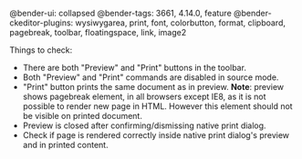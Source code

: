 @bender-ui: collapsed
@bender-tags: 3661, 4.14.0, feature
@bender-ckeditor-plugins: wysiwygarea, print, font, colorbutton, format, clipboard, pagebreak, toolbar, floatingspace, link, image2

Things to check:

* There are both "Preview" and "Print" buttons in the toolbar.
* Both "Preview" and "Print" commands are disabled in source mode.
* "Print" button prints the same document as in preview. **Note**: preview shows pagebreak element, in all browsers except IE8, as it is not possible to render new page in HTML. However this element should not be visible on printed document.
* Preview is closed after confirming/dismissing native print dialog.
* Check if page is rendered correctly inside native print dialog's preview and in printed content.
